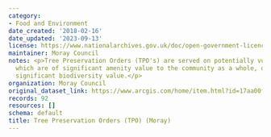 ```yaml
---
category:
- Food and Environment
date_created: '2018-02-16'
date_updated: '2023-09-13'
license: https://www.nationalarchives.gov.uk/doc/open-government-licence/version/3/
maintainer: Moray Council
notes: <p>Tree Preservation Orders (TPO's) are served on potentially vulnerable trees
  which are of significant amenity value to the community as a whole, or trees of
  significant biodiversity value.</p>
organization: Moray Council
original_dataset_link: https://www.arcgis.com/home/item.html?id=17aa00fec3f248aa8c92bd3c12355996
records: 92
resources: []
schema: default
title: Tree Preservation Orders (TPO) (Moray)
---
```

